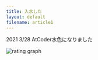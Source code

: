```yaml
---
title: 入水した
layout: default
filename: article1
---
```


2021 3/28 AtCoder水色になりました


![rating graph](https://tenorist.github.io/GoPractice/rating_graph)